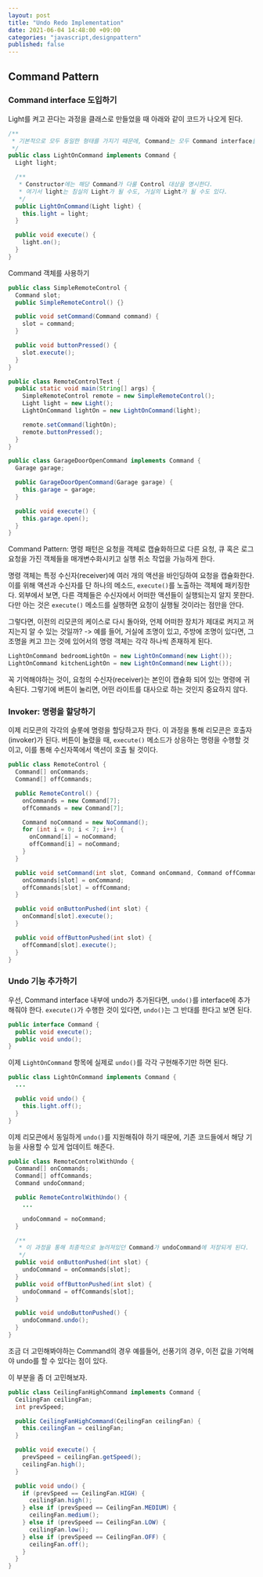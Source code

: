 ```yaml
---
layout: post
title: "Undo Redo Implementation"
date: 2021-06-04 14:48:00 +09:00
categories: "javascript,designpattern"
published: false
---
```


## Command Pattern

### Command interface 도입하기

Light를 켜고 끈다는 과정을 클래스로 만들었을 때 아래와 같이 코드가 나오게 된다.

```java
/**
 * 기본적으로 모두 동일한 형태를 가지기 때문에, Command는 모두 Command interface를 사용한다고 보면 된다.
 */
public class LightOnCommand implements Command {
  Light light;

  /**
   * Constructor에는 해당 Command가 다룰 Control 대상을 명시한다.
   * 여기서 light는 침실의 Light가 될 수도, 거실의 Light가 될 수도 있다.
   */
  public LightOnCommand(Light light) {
    this.light = light;
  }

  public void execute() {
    light.on();
  }
}
```

Command 객체를 사용하기

```java
public class SimpleRemoteControl {
  Command slot;
  public SimpleRemoteControl() {}

  public void setCommand(Command command) {
    slot = command;
  }

  public void buttonPressed() {
    slot.execute();
  }
}

public class RemoteControlTest {
  public static void main(String[] args) {
    SimpleRemoteControl remote = new SimpleRemoteControl();
    Light light = new Light();
    LightOnCommand lightOn = new LightOnCommand(light);

    remote.setCommand(lightOn);
    remote.buttonPressed();
  }
}
```

```java
public class GarageDoorOpenCommand implements Command {
  Garage garage;

  public GarageDoorOpenCommand(Garage garage) {
    this.garage = garage;
  }

  public void execute() {
    this.garage.open();
  }
}
```

Command Pattern: 명령 패턴은 요청을 객체로 캡슐화하므로 다른 요청, 큐 혹은 로그 요청을 가진 객체들을 매개변수화시키고 실행 취소 작업을 가능하게 한다.

명령 객체는 특정 수신자(receiver)에 여러 개의 액션을 바인딩하여 요청을 캡슐화한다. 이를 위해 액션과 수신자를 단 하나의 메소드, `execute()`를 노출하는 객체에 패키징한다. 외부에서 보면, 다른 객체들은 수신자에서 어떠한 액션들이 실행되는지 알지 못한다. 다만 아는 것은 `execute()` 메소드를 실행하면 요청이 실행될 것이라는 점만을 안다.

그렇다면, 이전의 리모콘의 케이스로 다시 돌아와, 언제 어떠한 장치가 제대로 켜지고 꺼지는지 알 수 있는 것일까?
-> 예를 들어, 거실에 조명이 있고, 주방에 조명이 있다면, 그 조명을 켜고 끄는 것에 있어서의 명령 객체는 각각 하나씩 존재하게 된다.

```java
LightOnCommand bedroomLightOn = new LightOnCommand(new Light());
LightOnCommand kitchenLightOn = new LightOnCommand(new Light());
```

꼭 기억해야하는 것이, 요청의 수신자(receiver)는 본인이 캡슐화 되어 있는 명령에 귀속된다. 그렇기에 버튼이 눌리면, 어떤 라이트를 대사으로 하는 것인지 중요하지 않다.

### Invoker: 명령을 할당하기

이제 리모콘의 각각의 슬롯에 명령을 할당하고자 한다. 이 과정을 통해 리모콘은 호출자(invoker)가 된다. 버튼이 눌렸을 때, `execute()` 메소드가 상응하는 명령을 수행할 것이고, 이를 통해 수신자쪽에서 액션이 호출 될 것이다.

```java
public class RemoteControl {
  Command[] onCommands;
  Command[] offCommands;

  public RemoteControl() {
    onCommands = new Command[7];
    offCommands = new Command[7];

    Command noCommand = new NoCommand();
    for (int i = 0; i < 7; i++) {
      onCommand[i] = noCommand;
      offCommand[i] = noCommand;
    }
  }

  public void setCommand(int slot, Command onCommand, Command offCommand) {
    onCommands[slot] = onCommand;
    offCommands[slot] = offCommand;
  }

  public void onButtonPushed(int slot) {
    onCommand[slot].execute();
  }

  public void offButtonPushed(int slot) {
    offCommand[slot].execute();
  }
}
```

### Undo 기능 추가하기

우선, Command interface 내부에 undo가 추가된다면, `undo()`를 interface에 추가해줘야 한다. `execute()`가 수행한 것이 있다면, `undo()`는 그 반대를 한다고 보면 된다.

```java
public interface Command {
  public void execute();
  public void undo();
}
```

이제 `LightOnCommand` 항목에 실제로 `undo()`를 각각 구현해주기만 하면 된다.

```java
public class LightOnCommand implements Command {
  ...

  public void undo() {
    this.light.off();
  }
}
```

이제 리모콘에서 동일하게 `undo()`를 지원해줘야 하기 때문에, 기존 코드들에서 해당 기능을 사용할 수 있게 업데이트 해준다.

```java
public class RemoteControlWithUndo {
  Command[] onCommands;
  Command[] offCommands;
  Command undoCommand;

  public RemoteControlWithUndo() {
    ...

    undoCommand = noCommand;
  }

  /**
   * 이 과정을 통해 최종적으로 눌려져있던 Command가 undoCommand에 저장되게 된다.
   */
  public void onButtonPushed(int slot) {
    undoCommand = onCommands[slot];
  }
  public void offButtonPushed(int slot) {
    undoCommand = offCommands[slot];
  }

  public void undoButtonPushed() {
    undoCommand.undo();
  }
}
```

조금 더 고민해봐야하는 Command의 경우
예를들어, 선풍기의 경우, 이전 값을 기억해야 undo를 할 수 있다는 점이 있다.

이 부분을 좀 더 고민해보자.

```java
public class CeilingFanHighCommand implements Command {
  CeilingFan ceilingFan;
  int prevSpeed;

  public CeilingFanHighCommand(CeilingFan ceilingFan) {
    this.ceilingFan = ceilingFan;
  }

  public void execute() {
    prevSpeed = ceilingFan.getSpeed();
    ceilingFan.high();
  }

  public void undo() {
    if (prevSpeed == CeilingFan.HIGH) {
      ceilingFan.high();
    } else if (prevSpeed == CeilingFan.MEDIUM) {
      ceilingFan.medium();
    } else if (prevSpeed == CeilingFan.LOW) {
      ceilingFan.low();
    } else if (prevSpeed == CeilingFan.OFF) {
      ceilingFan.off();
    }
  }
}

```
